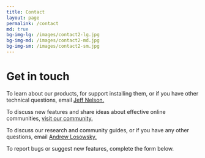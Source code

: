```yaml
---
title: Contact
layout: page
permalink: /contact
md: true
bg-img-lg: /images/contact2-lg.jpg
bg-img-md: /images/contact2-md.jpg
bg-img-sm: /images/contact2-sm.jpg
---
```


# Get in touch

To learn about our products, for support installing them, or if you have other technical questions, email [Jeff Nelson.](mailto:jeff@mozillafoundation.org)

To discuss new features and share ideas about effective online communities, [visit our community.](https://community.coralproject.net)

To discuss our research and community guides, or if you have any other questions, email [Andrew Losowsky.](mailto:andrewl@mozillafoundation.org)

To report bugs or suggest new features, complete the form below.

&nbsp;
&nbsp;

<div id="ask-form"></div><script src="https://coralinternal.coralproject.net/widgets/57c5e461491c7e0007359e6b.js"></script>
